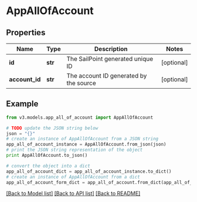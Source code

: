 # AppAllOfAccount


## Properties
Name | Type | Description | Notes
------------ | ------------- | ------------- | -------------
**id** | **str** | The SailPoint generated unique ID | [optional] 
**account_id** | **str** | The account ID generated by the source | [optional] 

## Example

```python
from v3.models.app_all_of_account import AppAllOfAccount

# TODO update the JSON string below
json = "{}"
# create an instance of AppAllOfAccount from a JSON string
app_all_of_account_instance = AppAllOfAccount.from_json(json)
# print the JSON string representation of the object
print AppAllOfAccount.to_json()

# convert the object into a dict
app_all_of_account_dict = app_all_of_account_instance.to_dict()
# create an instance of AppAllOfAccount from a dict
app_all_of_account_form_dict = app_all_of_account.from_dict(app_all_of_account_dict)
```
[[Back to Model list]](../README.md#documentation-for-models) [[Back to API list]](../README.md#documentation-for-api-endpoints) [[Back to README]](../README.md)


